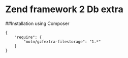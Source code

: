 Zend framework 2 Db extra
=========================


##Installation using Composer

```
{
    "require": {
        "moln/gzfextra-filestorage": "1.*"
    }
}
```